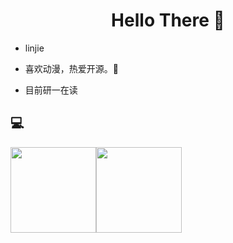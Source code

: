 <h1 align="center"> Hello There 👋 </h1>


* linjie
* 喜欢动漫，热爱开源。🤔

* 目前研一在读
  


## :computer:

<img align="" height="137px" src="https://github-readme-stats.vercel.app/api?username=ash-ali&show_icons=true_color=fff&icon_color=0000FF&text_color=000000&bg_color=ffffff" /><img align="" height="137px" src="https://github-readme-stats.vercel.app/api/top-langs/?username=ash-ali&hide_title=true&hide_border=true&layout=compact&bg_color=0,73FA79,73FDFF,D783FF&theme=graywhite&locale=cn" />
